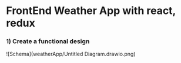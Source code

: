 # FrontEnd Weather App with react, redux 

### 1) Create a functional design

![Schema](weatherApp/Untitled Diagram.drawio.png)
